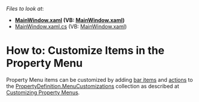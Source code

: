 <!-- default file list -->
*Files to look at*:

* **[MainWindow.xaml](./CS/MainWindow.xaml) (VB: [MainWindow.xaml](./VB/MainWindow.xaml))**
* [MainWindow.xaml.cs](./CS/MainWindow.xaml.cs) (VB: [MainWindow.xaml](./VB/MainWindow.xaml))
<!-- default file list end -->
# How to: Customize Items in the Property Menu


Property Menu items can be customized by adding <a href="https://documentation.devexpress.com/#WPF/CustomDocument6646">bar items</a> and <a href="https://documentation.devexpress.com/#WPF/CustomDocument7045">actions</a> to the <a href="https://documentation.devexpress.com/#WPF/CustomDocument15720">PropertyDefinition.MenuCustomizations</a> collection as described at <a href="https://documentation.devexpress.com/#WPF/CustomDocument15720">Customizing Property Menus</a>.

<br/>


